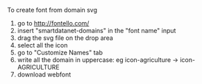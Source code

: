 To create font from domain svg

1. go to http://fontello.com/
2. insert "smartdatanet-domains" in the "font name" input
3. drag the svg file on the drop area
4. select all the icon
5. go to "Customize Names" tab
6. write all the domain in uppercase: eg icon-agriculture -> icon-AGRICULTURE
7. download webfont
